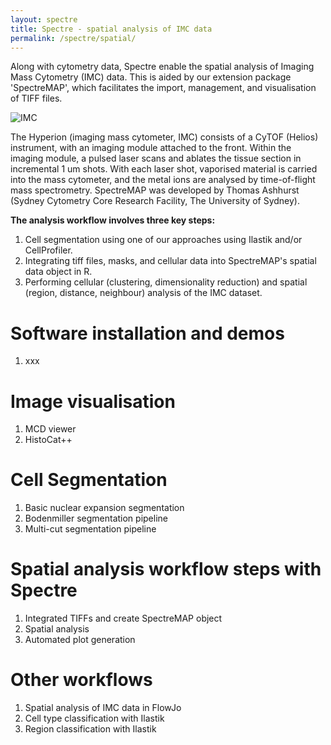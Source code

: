 ```yaml
---
layout: spectre
title: Spectre - spatial analysis of IMC data
permalink: /spectre/spatial/
---
```


Along with cytometry data, Spectre enable the spatial analysis of Imaging Mass Cytometry (IMC) data. This is aided by our extension package 'SpectreMAP', which facilitates the import, management, and visualisation of TIFF files. 

![IMC](https://wiki.centenary.org.au/download/attachments/172228252/image2021-2-25_22-32-15.png?version=1&modificationDate=1614252735692&api=v2)

The Hyperion (imaging mass cytometer, IMC) consists of a CyTOF (Helios) instrument, with an imaging module attached to the front. Within the imaging module, a pulsed laser scans and ablates the tissue section in incremental 1 um shots. With each laser shot, vaporised material is carried into the mass cytometer, and the metal ions are analysed by time-of-flight mass spectrometry. SpectreMAP was developed by Thomas Ashhurst (Sydney Cytometry Core Research Facility, The University of Sydney).

**The analysis workflow involves three key steps:**

1. Cell segmentation using one of our approaches using Ilastik and/or CellProfiler.
2. Integrating tiff files, masks, and cellular data into SpectreMAP's spatial data object in R.
3. Performing cellular (clustering, dimensionality reduction) and spatial (region, distance, neighbour) analysis of the IMC dataset.

# Software installation and demos

1. xxx

# Image visualisation

1. MCD viewer
2. HistoCat++

# Cell Segmentation

1. Basic nuclear expansion segmentation
2. Bodenmiller segmentation pipeline
3. Multi-cut segmentation pipeline

# Spatial analysis workflow steps with Spectre

1. Integrated TIFFs and create SpectreMAP object
2. Spatial analysis 
3. Automated plot generation

# Other workflows

1. Spatial analysis of IMC data in FlowJo
2. Cell type classification with Ilastik
3. Region classification with Ilastik

